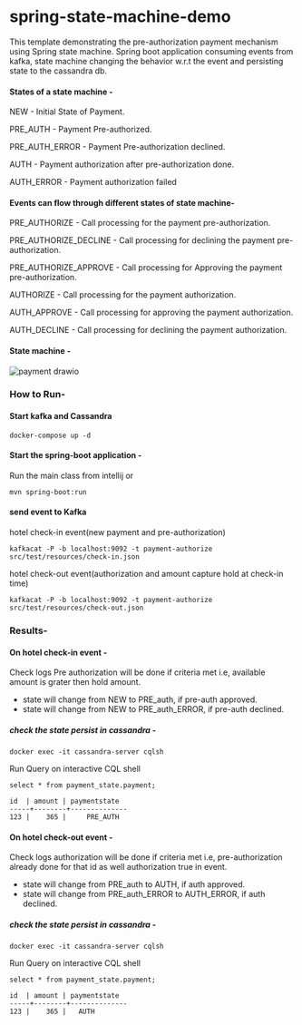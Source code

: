 # spring-state-machine-demo

This template demonstrating the pre-authorization payment mechanism using Spring state machine.
Spring boot application consuming events from kafka, state machine changing the behavior w.r.t the event and persisting state to the cassandra db.

#### States of a state machine -

NEW - Initial State of Payment.

PRE_AUTH - Payment Pre-authorized.

PRE_AUTH_ERROR - Payment Pre-authorization declined.

AUTH - Payment authorization after pre-authorization done.

AUTH_ERROR - Payment authorization failed

#### Events can flow through different states of state machine-

PRE_AUTHORIZE - Call processing for the payment pre-authorization.

PRE_AUTHORIZE_DECLINE - Call processing for declining the payment pre-authorization.

PRE_AUTHORIZE_APPROVE - Call processing for Approving the payment pre-authorization.

AUTHORIZE - Call processing for the payment authorization.

AUTH_APPROVE - Call processing for approving the payment authorization.

AUTH_DECLINE - Call processing for declining the payment authorization.

#### State machine -

![payment drawio](https://user-images.githubusercontent.com/25796983/170922853-ff186d8d-83c3-43bd-a0a3-c7f70aca60e7.png)


### How to Run- 

#### Start kafka and Cassandra
```
docker-compose up -d
```

#### Start the spring-boot application -

Run the main class from intellij
  or
```
mvn spring-boot:run
```

#### send event to Kafka 

hotel check-in event(new payment and pre-authorization)
```
kafkacat -P -b localhost:9092 -t payment-authorize  src/test/resources/check-in.json
```
hotel check-out event(authorization and amount capture hold at check-in time)
```
kafkacat -P -b localhost:9092 -t payment-authorize  src/test/resources/check-out.json
```

### Results-
#### On hotel check-in event -

Check logs Pre authorization will be done if criteria met i.e, available amount is grater then hold amount.
 - state will change from NEW to PRE_auth, if pre-auth approved.
 - state will change from NEW to PRE_auth_ERROR, if pre-auth declined.

 ##### check the state persist in cassandra -
   ```
   docker exec -it cassandra-server cqlsh
   ```
   Run Query on interactive CQL shell
   ```
   select * from payment_state.payment;
   ```
    id  | amount | paymentstate
    -----+--------+--------------
    123 |    365 |     PRE_AUTH

#### On hotel check-out event -

Check logs authorization will be done if criteria met i.e, pre-authorization already done for that id as well authorization true in event.
- state will change from PRE_auth to AUTH, if auth approved.
- state will change from PRE_auth_ERROR to AUTH_ERROR, if auth declined.

##### check the state persist in cassandra -
   ```
   docker exec -it cassandra-server cqlsh
   ```
Run Query on interactive CQL shell
   ```
   select * from payment_state.payment;
   ```
    id  | amount | paymentstate
    -----+--------+--------------
    123 |    365 |   AUTH



